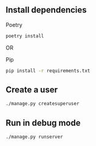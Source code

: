 ## Install dependencies

Poetry

``` sh
poetry install
```

OR

Pip

``` sh
pip install -r requirements.txt
```

## Create a user

``` sh
./manage.py createsuperuser
```

## Run in debug mode

``` sh
./manage.py runserver
```
